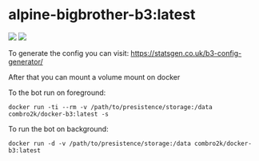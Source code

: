 # alpine-bigbrother-b3:latest

[![](https://images.microbadger.com/badges/version/combro2k/alpine-bigbrother-b3:latest.svg)](https://microbadger.com/images/combro2k/alpine-bigbrother-b3:latest "Get your own version badge on microbadger.com")
[![](https://images.microbadger.com/badges/image/combro2k/alpine-bigbrother-b3:latest.svg)](https://microbadger.com/images/combro2k/alpine-bigbrother-b3:latest "Get your own image badge on microbadger.com")

To generate the config you can visit: https://statsgen.co.uk/b3-config-generator/

After that you can mount a volume mount on docker

To the bot run on foreground:
```
docker run -ti --rm -v /path/to/presistence/storage:/data combro2k/docker-b3:latest -s
```

To run the bot on background:
```
docker run -d -v /path/to/presistence/storage:/data combro2k/docker-b3:latest
```
